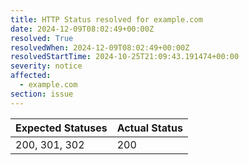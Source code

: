 ```yaml
---
title: HTTP Status resolved for example.com
date: 2024-12-09T08:02:49+00:00Z
resolved: True
resolvedWhen: 2024-12-09T08:02:49+00:00Z
resolvedStartTime: 2024-10-25T21:09:43.191474+00:00
severity: notice
affected:
  - example.com
section: issue
---
```


| Expected Statuses | Actual Status  |
|-------------------|----------------|
| 200, 301, 302 | 200 |
